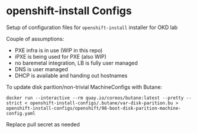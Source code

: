 # openshift-install Configs

Setup of configuration files for `openshift-install` installer for OKD lab

Couple of assumptions:

- PXE infra is in use (WIP in this repo)
- iPXE is being used for PXE (also WIP)
- no baremetal integration, LB is fully user managed
- DNS is user managed
- DHCP is available and handing out hostnames 

To update disk parition/non-trivial MachineConfigs with Butane:

`docker run --interactive --rm quay.io/coreos/butane:latest --pretty --strict < openshift-install-configs/.butane/var-disk-parition.bu > openshift-install-configs/openshift/98-boot-disk-parition-machine-config.yaml`

Replace pull secret as needed